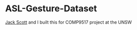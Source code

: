 # ASL-Gesture-Dataset

[Jack Scott](https://github.com/jack-scott) and I built this for COMP9517 project at the UNSW
